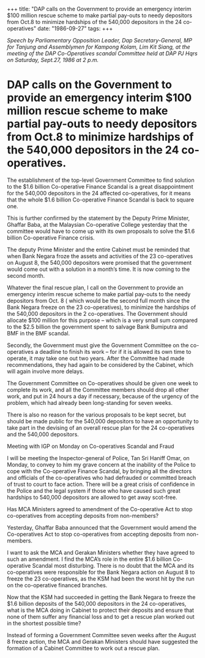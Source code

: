 +++ 
title: "DAP calls on the Government to provide an emergency interim $100 million rescue scheme to make partial pay-outs to needy depositors from Oct.8 to minimize hardships of the 540,000 depositors in the 24 co-operatives"
date: "1986-09-27"
tags:
+++

_Speech by Parliamentary Opposition Leader, Dap Secretary-General, MP for Tanjung and Assemblymen for Kampong Kolam, Lim Kit Siang, at the meeting of the DAP Co-Operatives scandal Committee held at DAP PJ Hqrs on Saturday, Sept.27, 1986 at 2 p.m._

# DAP calls on the Government to provide an emergency interim $100 million rescue scheme to make partial pay-outs to needy depositors from Oct.8 to minimize hardships of the 540,000 depositors in the 24 co-operatives.

The establishment of the top-level Government Committee to find solution to the $1.6 billion Co-operative Finance Scandal is a great disappointment for the 540,000 depositors in the 24 affected co-operatives, for it means that the whole $1.6 billion Co-operative Finance Scandal is back to square one.</u>

This is further confirmed by the statement by the Deputy Prime Minister, Ghaffar Baba, at the Malaysian Co-operative College yesterday that the committee would have to come up with its own proposals to solve the $1.6 billion Co-operative Finance crisis.

The deputy Prime Minister and the entire Cabinet must be reminded that when Bank Negara froze the assets and activities of the 23 co-operatives on August 8, the 540,000 depositors were promised that the government would come out with a solution in a month’s time. It is now coming to the second month.

Whatever the final rescue plan, I call on the Government to provide an emergency interim rescue scheme to make partial pay-outs to the needy depositors from Oct. 8 ( which would be the second full month since the Bank Negara freeze on the 23 co-operatives), to minimize the hardships of the 540,000 depositors in the 2 co-operatives. The Government should allocate $100 million for this purpose – which is a very small sum compared to the $2.5 billion the government spent to salvage Bank Bumiputra and BMF in the BMF scandal.

Secondly, the Government must give the Government Committee on the co-operatives a deadline to finish its work – for if it is allowed its own time to operate, it may take one out two years. After the Committee had made recommendations, they had again to be considered by the Cabinet, which will again involve more delays.

The Government Committee on Co-operatives should be given one week to complete its work, and all the Committee members should drop all other work, and put in 24 hours a day if necessary, because of the urgency of the problem, which had already been long-standing for seven weeks.

There is also no reason for the various proposals to be kept secret, but should be made public for the 540,000 depositors to have an opportunity to take part in the devising of an overall rescue plan for the 24 co-operatives and the 540,000 depositors.

Meeting with IGP on Monday on Co-operatives Scandal and Fraud

I will be meeting the Inspector-general of Police, Tan Sri Haniff Omar, on Monday, to convey to him my grave concern at the inability of the Police to cope with the Co-operative Finance Scandal, by bringing all the directors and officials of the co-operatives who had defrauded or committed breach of trust to court to face action.
There will be a great crisis of confidence in the Police and the legal system if those who have caused such great hardships to 540,000 depositors are allowed to get away scot-free.

Has MCA Ministers agreed to amendment of the Co-operative Act to stop co-operatives from accepting deposits from non-members?

Yesterday, Ghaffar Baba announced that the Government would amend the Co-operatives Act to stop co-operatives from accepting deposits from non-members.

I want to ask the MCA and Gerakan Ministers whether they have agreed to such an amendment. I find the MCA’s role in the entire $1.6 billion Co-operative Scandal most disturbing. There is no doubt that the MCA and its co-operatives were responsible for the Bank Negara action on August 8 to freeze the 23 co-operatives, as the KSM had been the worst hit by the run on the co-operative financed branches.

Now that the KSM had succeeded in getting the Bank Negara to freeze the $1.6 billion deposits of the 540,000 depositors in the 24 co-operatives, what is the MCA doing in Cabinet to protect their deposits and ensure that none of them suffer any financial loss and to get a rescue plan worked out in the shortest possible time?

Instead of forming a Government Committee seven weeks after the August 8 freeze action, the MCA and Gerakan Ministers should have suggested the formation of a Cabinet Committee to work out a rescue plan.
 
